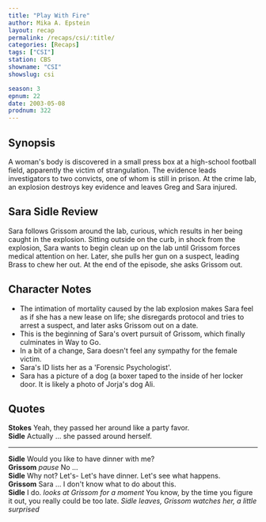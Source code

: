 ```yaml
---
title: "Play With Fire"
author: Mika A. Epstein
layout: recap
permalink: /recaps/csi/:title/
categories: [Recaps]
tags: ["CSI"]
station: CBS
showname: "CSI"
showslug: csi

season: 3  
epnum: 22
date: 2003-05-08
prodnum: 322  
---
```


## Synopsis

A woman's body is discovered in a small press box at a high-school football field, apparently the victim of strangulation. The evidence leads investigators to two convicts, one of whom is still in prison. At the crime lab, an explosion destroys key evidence and leaves Greg and Sara injured.

## Sara Sidle Review

Sara follows Grissom around the lab, curious, which results in her being caught in the explosion. Sitting outside on the curb, in shock from the explosion, Sara wants to begin clean up on the lab until Grissom forces medical attention on her. Later, she pulls her gun on a suspect, leading Brass to chew her out. At the end of the episode, she asks Grissom out.

## Character Notes

* The intimation of mortality caused by the lab explosion makes Sara feel as if she has a new lease on life; she disregards protocol and tries to arrest a suspect, and later asks Grissom out on a date.  
* This is the beginning of Sara's overt pursuit of Grissom, which finally culminates in Way to Go.  
* In a bit of a change, Sara doesn't feel any sympathy for the female victim.  
* Sara's ID lists her as a 'Forensic Psychologist'.  
* Sara has a picture of a dog (a boxer taped to the inside of her locker door. It is likely a photo of Jorja's dog Ali.

## Quotes

**Stokes** Yeah, they passed her around like a party favor.  
**Sidle** Actually ... she passed around herself.  

- - -

**Sidle** Would you like to have dinner with me?  
**Grissom** _pause_ No ...  
**Sidle** Why not? Let's- Let's have dinner. Let's see what happens.  
**Grissom** Sara ... I don't know what to do about this.  
**Sidle** I do. _looks at Grissom for a moment_ You know, by the time you figure it out, you really could be too late. _Sidle leaves, Grissom watches her, a little surprised_
